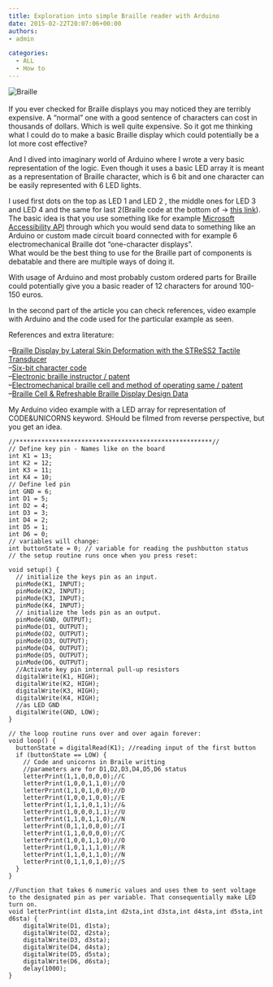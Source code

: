 ```yaml
---
title: Exploration into simple Braille reader with Arduino
date: 2015-02-22T20:07:06+00:00
authors:
- admin

categories:
  - ALL
  - How to
---
```

![Braille](posts/braille-99020_640.png "")
[  
](http://codeandunicorns.com/wp-content/uploads/2015/02/braille-99020_640.png)  
If you ever checked for Braille displays you may noticed they are terribly expensive. A &#8220;normal&#8221; one with a good sentence of characters can cost in thousands of dollars. Which is well quite expensive. So it got me thinking what I could do to make a basic Braille display which could potentially be a lot more cost effective?

And I dived into imaginary world of Arduino where I wrote a very basic representation of the logic. Even though it uses a basic LED array it is meant as a representation of Braille character, which is 6 bit and one character can be easily represented with 6 LED lights.

I used first dots on the top as LED 1 and LED 2 , the middle ones for LED 3 and LED 4 and the same for last 2(Braille code at the bottom of -> [this link](http://en.wikipedia.org/wiki/Six-bit_character_code)).  
The basic idea is that you use something like for example [Microsoft Accessibility API](http://www.microsoft.com/enable/default.aspx) through which you would send data to something like an Arduino or custom made circuit board connected with for example 6 electromechanical Braille dot &#8220;one-character displays&#8221;.  
What would be the best thing to use for the Braille part of components is debatable and there are multiple ways of doing it.

With usage of Arduino and most probably custom ordered parts for Braille could potentially give you a basic reader of 12 characters for around 100-150 euros.

In the second part of the article you can check references, video example with Arduino and the code used for the particular example as seen.

References and extra literature:

&#8211;[Braille Display by Lateral Skin Deformation with the STReSS2 Tactile Transducer](http://www.cim.mcgill.ca/~haptic/pub/VL-JP-VH-WH-07.pdf)  
&#8211;[Six-bit character code  
](http://en.wikipedia.org/wiki/Six-bit_character_code) &#8211;[Electronic braille instructor / patent  
](http://www.google.de/patents/US3230644) &#8211;[Electromechanical braille cell and method of operating same / patent  
](https://www.google.de/patents/US4473356?dq=braille&hl=en&sa=X&ei=yBTqVJHHFMWkPIHggVg&ved=0CEwQ6AEwBg) &#8211;[Braille Cell & Refreshable Braille Display Design Data](http://www.kscitech.com/BC/D/Braille_cell/)

My Arduino video example with a LED array for representation of CODE&UNICORNS keyword. SHould be filmed from reverse perspective, but you get an idea.  

``` 
//******************************************************//
// Define key pin - Names like on the board
int K1 = 13;
int K2 = 12;
int K3 = 11;
int K4 = 10;
// Define led pin
int GND = 6;
int D1 = 5;
int D2 = 4;
int D3 = 3;
int D4 = 2;
int D5 = 1;
int D6 = 0;
// variables will change:
int buttonState = 0; // variable for reading the pushbutton status
// the setup routine runs once when you press reset:

void setup() {
  // initialize the keys pin as an input.
  pinMode(K1, INPUT);
  pinMode(K2, INPUT);
  pinMode(K3, INPUT);
  pinMode(K4, INPUT);
  // initialize the leds pin as an output.
  pinMode(GND, OUTPUT);
  pinMode(D1, OUTPUT);
  pinMode(D2, OUTPUT);
  pinMode(D3, OUTPUT);
  pinMode(D4, OUTPUT);
  pinMode(D5, OUTPUT);
  pinMode(D6, OUTPUT);
  //Activate key pin internal pull-up resistors
  digitalWrite(K1, HIGH);
  digitalWrite(K2, HIGH);
  digitalWrite(K3, HIGH);
  digitalWrite(K4, HIGH);
  //as LED GND
  digitalWrite(GND, LOW);
}

// the loop routine runs over and over again forever:
void loop() {
  buttonState = digitalRead(K1); //reading input of the first button
  if (buttonState == LOW) {
    // Code and unicorns in Braile writting
    //parameters are for D1,D2,D3,D4,D5,D6 status
    letterPrint(1,1,0,0,0,0);//C
    letterPrint(1,0,0,1,1,0);//O
    letterPrint(1,1,0,1,0,0);//D
    letterPrint(1,0,0,1,0,0);//E
    letterPrint(1,1,1,0,1,1);//&
    letterPrint(1,0,0,0,1,1);//U
    letterPrint(1,1,0,1,1,0);//N
    letterPrint(0,1,1,0,0,0);//I
    letterPrint(1,1,0,0,0,0);//C
    letterPrint(1,0,0,1,1,0);//O
    letterPrint(1,0,1,1,1,0);//R
    letterPrint(1,1,0,1,1,0);//N
    letterPrint(0,1,1,0,1,0);//S
  }
}

//Function that takes 6 numeric values and uses them to sent voltage to the designated pin as per variable. That consequentially make LED turn on.
void letterPrint(int d1sta,int d2sta,int d3sta,int d4sta,int d5sta,int d6sta) {
    digitalWrite(D1, d1sta);
    digitalWrite(D2, d2sta);
    digitalWrite(D3, d3sta);
    digitalWrite(D4, d4sta);
    digitalWrite(D5, d5sta);
    digitalWrite(D6, d6sta);
    delay(1000);
}
```